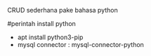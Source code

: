 CRUD sederhana pake bahasa python

#perintah install python 
- apt install python3-pip
- mysql connector : mysql-connector-python
